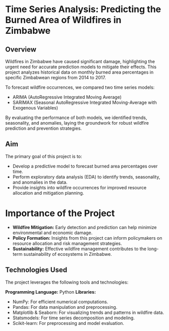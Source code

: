 
# Time Series Analysis: Predicting the Burned Area of Wildfires in Zimbabwe

## Overview
Wildfires in Zimbabwe have caused significant damage, highlighting the urgent need for accurate prediction models to mitigate their effects. This project analyzes historical data on monthly burned area percentages in specific Zimbabwean regions from 2014 to 2017.

To forecast wildfire occurrences, we compared two time series models:

- ARIMA (AutoRegressive Integrated Moving Average)
- SARIMAX (Seasonal AutoRegressive Integrated Moving-Average with Exogenous Variables)


By evaluating the performance of both models, we identified trends, seasonality, and anomalies, laying the groundwork for robust wildfire prediction and prevention strategies.

## Aim
The primary goal of this project is to:

- Develop a predictive model to forecast burned area percentages over time.
- Perform exploratory data analysis (EDA) to identify trends, seasonality, and anomalies in the data.
- Provide insights into wildfire occurrences for improved resource allocation and mitigation planning.
# Importance of the Project
- **Wildfire Mitigation:** Early detection and prediction can help minimize environmental and economic damage.
- **Policy Formation:** Insights from this project can inform policymakers on resource allocation and risk management strategies.
- **Sustainability:** Effective wildfire management contributes to the long-term sustainability of ecosystems in Zimbabwe.
## Technologies Used
The project leverages the following tools and technologies:

**Programming Language:** Python
**Libraries:**
- NumPy: For efficient numerical computations.
- Pandas: For data manipulation and preprocessing.
- Matplotlib & Seaborn: For visualizing trends and patterns in wildfire data.
- Statsmodels: For time series decomposition and modeling.
- Scikit-learn: For preprocessing and model evaluation.
